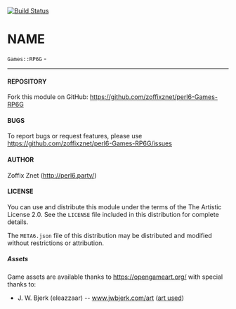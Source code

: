 [![Build Status](https://travis-ci.org/zoffixznet/perl6-Games-RP6G.svg)](https://travis-ci.org/zoffixznet/perl6-Games-RP6G)

# NAME

`Games::RP6G` -


----

#### REPOSITORY

Fork this module on GitHub:
https://github.com/zoffixznet/perl6-Games-RP6G

#### BUGS

To report bugs or request features, please use
https://github.com/zoffixznet/perl6-Games-RP6G/issues

#### AUTHOR

Zoffix Znet (http://perl6.party/)

#### LICENSE

You can use and distribute this module under the terms of the
The Artistic License 2.0. See the `LICENSE` file included in this
distribution for complete details.

The `META6.json` file of this distribution may be distributed and modified
without restrictions or attribution.

##### Assets

Game assets are available thanks to https://opengameart.org/ with special
thanks to:

- J. W. Bjerk (eleazzaar) -- www.jwbjerk.com/art
    ([art used](https://opengameart.org/content/painterly-spell-icons-part-1))
